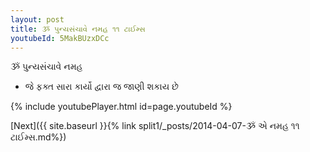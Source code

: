 ```yaml
---
layout: post
title: ૐ પુન્યસંચાવે નમહ ૧૧ ટાઈમ્સ
youtubeId: 5MakBUzxDCc
---
```

 
 
 ૐ પુન્યસંચાવે નમહ  
 
 -  જે ફક્ત સારા કાર્યો દ્વારા જ જાણી શકાય છે 
 
  
 
  
 
 
 
 
 
 


{% include youtubePlayer.html id=page.youtubeId %}
 
[Next]({{ site.baseurl }}{% link  split1/_posts/2014-04-07-ૐ એ નમહ ૧૧ ટાઈમ્સ.md%})
 
